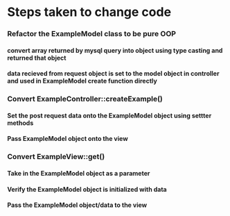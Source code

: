 # Steps taken to change code

### Refactor the ExampleModel class to be pure OOP
#### convert array returned by mysql query into object using type casting and returned that object 
#### data recieved from request object is set to the model object in controller and used in ExampleModel create function directly


### Convert ExampleController::createExample()
#### Set the post request data onto the ExampleModel object using settter methods
#### Pass ExampleModel object onto the view


### Convert ExampleView::get() 
#### Take in the ExampleModel object as a parameter
#### Verify the ExampleModel object is initialized with data
#### Pass the ExampleModel object/data to the view

